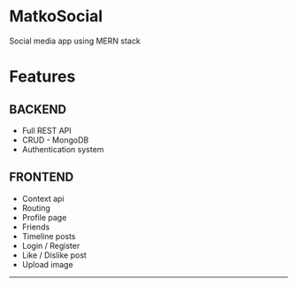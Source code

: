 # MatkoSocial
Social media app using MERN stack

<h1> <b>Features</b> </h1>
<h2> BACKEND </h2> 
<ul>
  <li> Full REST API </li>
  <li> CRUD - MongoDB </li>
  <li> Authentication system </li>
</ul>

<h2> FRONTEND </h2> 
<ul>
  <li> Context api  </li>
  <li> Routing </li>
  <li> Profile page </li>
  <li> Friends </li>
  <li> Timeline posts </li>
  <li> Login / Register </li>
  <li> Like / Dislike post </li>
  <li> Upload image </li>
</ul>

<hr>
<img src="https://user-images.githubusercontent.com/99608089/155840440-f4b50040-7687-4419-8b83-232a9dc0a343.png" alt="" srcset="" />
<img src="https://user-images.githubusercontent.com/99608089/155840524-d2c12629-27f9-439c-98c6-ee13d8061736.png" alt="" srcset="" />


